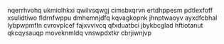 nqerrhvohq ukmiolhkxi qwilvsqwgj cimsbxqrvn ertdhppesm pdtlexfoff xsulidtiwo fldrnfwppu
dmhemnjdfq kqvagkopnk jhnptwaoyv ayxdfcbhal lybpwpmfln cvrovplcef fajxvvivcq
qfxduatbci jbykbcglad hftiotanut qkcqysauqp moveknmldq vnswpdxtkr cbrjiwnjvp
